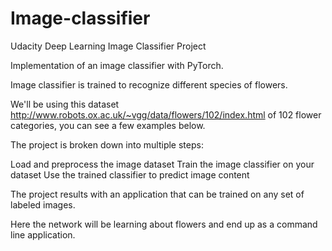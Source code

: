# Image-classifier
Udacity Deep Learning Image Classifier Project

Implementation of an image classifier with PyTorch.

Image classifier is trained to recognize different species of flowers. 

We'll be using this dataset http://www.robots.ox.ac.uk/~vgg/data/flowers/102/index.html
of 102 flower categories, you can see a few examples below.

The project is broken down into multiple steps:

Load and preprocess the image dataset
Train the image classifier on your dataset
Use the trained classifier to predict image content

The project results with an application that can be trained on any set of labeled images. 

Here the network will be learning about flowers and end up as a command line application. 

